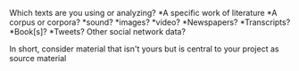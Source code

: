 Which texts are you using or analyzing?
*A specific work of literature
*A corpus or corpora?
*sound?
*images?
*video?
*Newspapers?
*Transcripts?
*Book[s]?
*Tweets? Other social network data?

In short, consider material that isn't yours but is central to your project as source material
